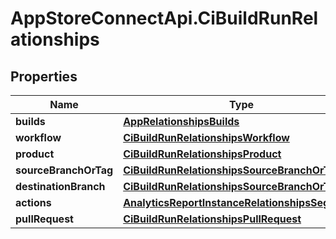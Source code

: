 # AppStoreConnectApi.CiBuildRunRelationships

## Properties

Name | Type | Description | Notes
------------ | ------------- | ------------- | -------------
**builds** | [**AppRelationshipsBuilds**](AppRelationshipsBuilds.md) |  | [optional] 
**workflow** | [**CiBuildRunRelationshipsWorkflow**](CiBuildRunRelationshipsWorkflow.md) |  | [optional] 
**product** | [**CiBuildRunRelationshipsProduct**](CiBuildRunRelationshipsProduct.md) |  | [optional] 
**sourceBranchOrTag** | [**CiBuildRunRelationshipsSourceBranchOrTag**](CiBuildRunRelationshipsSourceBranchOrTag.md) |  | [optional] 
**destinationBranch** | [**CiBuildRunRelationshipsSourceBranchOrTag**](CiBuildRunRelationshipsSourceBranchOrTag.md) |  | [optional] 
**actions** | [**AnalyticsReportInstanceRelationshipsSegments**](AnalyticsReportInstanceRelationshipsSegments.md) |  | [optional] 
**pullRequest** | [**CiBuildRunRelationshipsPullRequest**](CiBuildRunRelationshipsPullRequest.md) |  | [optional] 


